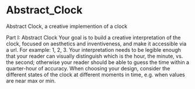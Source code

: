 # Abstract_Clock
Abstract Clock, a creative implemention of a clock

Part I: Abstract Clock
Your goal is to build a creative interpretation of the clock, focused on aesthetics and inventiveness, and make it accessible via a url. For example: 1, 2, 3. Your interpretation needs to be legible enough that your reader can visually distinguish which is the hour, the minute, vs. the second; otherwise your reader should be able to guess the time within a quarter-hour of accuracy. 
When choosing your design, consider the different states of the clock at different moments in time, e.g. when values are near max or min.
